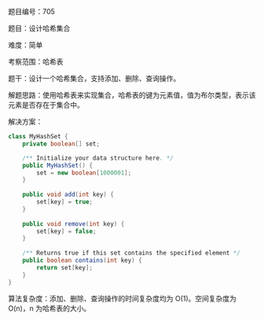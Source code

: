 题目编号：705

题目：设计哈希集合

难度：简单

考察范围：哈希表

题干：设计一个哈希集合，支持添加、删除、查询操作。

解题思路：使用哈希表来实现集合，哈希表的键为元素值，值为布尔类型，表示该元素是否存在于集合中。

解决方案：

```java
class MyHashSet {
    private boolean[] set;

    /** Initialize your data structure here. */
    public MyHashSet() {
        set = new boolean[1000001];
    }
    
    public void add(int key) {
        set[key] = true;
    }
    
    public void remove(int key) {
        set[key] = false;
    }
    
    /** Returns true if this set contains the specified element */
    public boolean contains(int key) {
        return set[key];
    }
}
```

算法复杂度：添加、删除、查询操作的时间复杂度均为 O(1)。空间复杂度为 O(n)，n 为哈希表的大小。